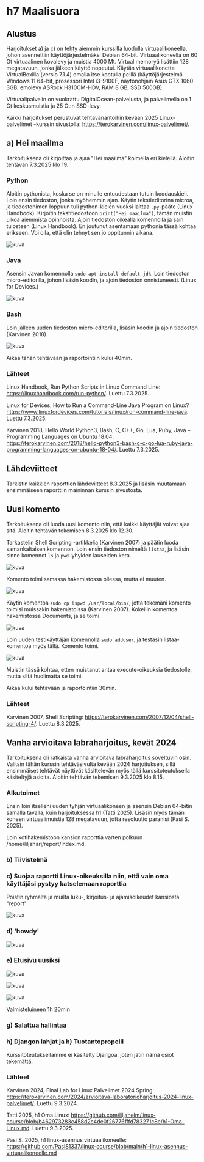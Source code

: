 # h7 Maalisuora

## Alustus

Harjoitukset a) ja c) on tehty aiemmin kurssilla luodulla virtuaalikoneella, johon asennettiin käyttöjärjestelmäksi Debian 64-bit. Virtuaalikoneella on 60 Gt virtuaalinen kovalevy ja muistia 4000 Mt. Virtual memoryä lisättiin 128 megatavuun, jonka jälkeen käyttö nopeutui. Käytän virtuaalikonetta VirtualBoxilla (versio 7.1.4) omalla itse kootulla pc:llä (käyttöjärjestelmä Windows 11 64-bit, prosessori Intel i3-9100F, näytönohjain Asus GTX 1060 3GB, emolevy ASRock H310CM-HDV, RAM 8 GB, SSD 500GB).

Virtuaalipalvelin on vuokrattu DigitalOcean-palvelusta, ja palvelimella on 1 Gt keskusmuistia ja 25 Gt:n SSD-levy.

Kaikki harjoitukset perustuvat tehtävänantoihin kevään 2025 Linux-palvelimet -kurssin sivustolla: https://terokarvinen.com/linux-palvelimet/.

## a) Hei maailma

Tarkoituksena oli kirjoittaa ja ajaa "Hei maailma" kolmella eri kielellä. Aloitin tehtävän 7.3.2025 klo 19.

### Python

Aloitin pythonista, koska se on minulle entuudestaan tutuin koodauskieli. Loin ensin tiedoston, jonka myöhemmin ajan. Käytin tekstieditorina microa, ja tiedostonimen loppuun tuli python-kielen vuoksi laittaa ````.py````-pääte (Linux Handbook). Kirjoitin tekstitiedostoon ````print("Hei maailma")````, tämän muistin ulkoa aiemmista opinnoista. Ajoin tiedoston oikealla komennolla ja sain tulosteen (Linux Handbook). En joutunut asentamaan pythonia tässä kohtaa erikseen. Voi olla, että olin tehnyt sen jo oppitunnin aikana.

![kuva](https://github.com/user-attachments/assets/ca8e7bd7-a2d7-41b5-ab8f-b1b9e483bf54)


### Java

Asensin Javan komennolla ````sudo apt install default-jdk````. Loin tiedoston micro-editorilla, johon lisäsin koodin, ja ajoin tiedoston onnistuneesti. (Linux for Devices.)

![kuva](https://github.com/user-attachments/assets/ee802179-0612-4db9-b992-e26ca4403e5f)


### Bash

Loin jälleen uuden tiedoston micro-editorilla, lisäsin koodin ja ajoin tiedoston (Karvinen 2018).

![kuva](https://github.com/user-attachments/assets/f5fa6266-9b1c-4eab-9d05-a60ea24a47af)


Aikaa tähän tehtävään ja raportointiin kului 40min.

### Lähteet

Linux Handbook, Run Python Scripts in Linux Command Line: https://linuxhandbook.com/run-python/. Luettu 7.3.2025.

Linux for Devices, How to Run a Command-Line Java Program on Linux? https://www.linuxfordevices.com/tutorials/linux/run-command-line-java. Luettu 7.3.2025.

Karvinen 2018, Hello World Python3, Bash, C, C++, Go, Lua, Ruby, Java – Programming Languages on Ubuntu 18.04: https://terokarvinen.com/2018/hello-python3-bash-c-c-go-lua-ruby-java-programming-languages-on-ubuntu-18-04/. Luettu 7.3.2025.


## Lähdeviitteet

Tarkistin kaikkien raporttien lähdeviitteet 8.3.2025 ja lisäsin muutamaan ensimmäiseen raporttiin maininnan kurssin sivustosta.
 

## Uusi komento

Tarkoituksena oli luoda uusi komento niin, että kaikki käyttäjät voivat ajaa sitä. Aloitin tehtävän tekemisen 8.3.2025 klo 12.30.

Tarkastelin Shell Scripting -artikkelia (Karvinen 2007) ja päätin luoda samankaltaisen komennon. Loin ensin tiedoston nimeltä ````listaa````, ja lisäsin sinne komennot ````ls```` ja ````pwd```` lyhyiden lauseiden kera.

![kuva](https://github.com/user-attachments/assets/a7696d36-715e-488e-8014-2168f37e84c2)

Komento toimi samassa hakemistossa ollessa, mutta ei muuten.

![kuva](https://github.com/user-attachments/assets/6f8cf380-83ad-4249-ba9d-3d6e92003e06)

Käytin komentoa ````sudo cp lspwd /usr/local/bin/````, jotta tekemäni komento toimisi muissakin hakemistoissa (Karvinen 2007). Kokeilin komentoa hakemistossa Documents, ja se toimi.

![kuva](https://github.com/user-attachments/assets/9f3a1268-1dd2-4822-a90c-584c34804bf4)

Loin uuden testikäyttäjän komennolla ````sudo adduser````, ja testasin listaa-komentoa myös tällä. Komento toimi.

![kuva](https://github.com/user-attachments/assets/434c8d08-a38e-4052-8926-3a397717a936)

Muistin tässä kohtaa, etten muistanut antaa execute-oikeuksia tiedostolle, mutta siitä huolimatta se toimi.

Aikaa kului tehtävään ja raportointiin 30min.


### Lähteet

Karvinen 2007, Shell Scripting: https://terokarvinen.com/2007/12/04/shell-scripting-4/. Luettu 8.3.2025.


## Vanha arvioitava labraharjoitus, kevät 2024

Tarkoituksena oli ratkaista vanha arvioitava labraharjoitus soveltuvin osin. Valitsin tähän kurssin tehtäväsivulta kevään 2024 harjoituksen, sillä ensimmäiset tehtävät näyttivät käsittelevän myös tällä kurssitoteutuksella käsiteltyjä asioita. Aloitin tehtävän tekemisen 9.3.2025 klo 8.15. 

### Alkutoimet

Ensin loin itselleni uuden tyhjän virtuaalikoneen ja asensin Debian 64-bitin samalla tavalla, kuin harjoituksessa h1 (Tatti 2025). Lisäsin myös tämän koneen virtuaalimuistia 128 megatavuun, jotta resoluutio paranisi (Pasi S. 2025).

Loin kotihakemistoon kansion raporttia varten polkuun /home/liljaharj/report/index.md.

### b) Tiivistelmä


### c) Suojaa raportti Linux-oikeuksilla niin, että vain oma käyttäjäsi pystyy katselemaan raporttia

Poistin ryhmältä ja muilta luku-, kirjoitus- ja ajamisoikeudet kansiosta "report".

![kuva](https://github.com/user-attachments/assets/4cdc7ee1-5cc5-4a35-8b5c-d1125c9149e1)


### d) 'howdy'

![kuva](https://github.com/user-attachments/assets/35d19a4b-de8b-47fd-81a2-fb588ebb9380)


### e) Etusivu uusiksi

![kuva](https://github.com/user-attachments/assets/e70a3727-dd53-47f3-9345-3ca42cbab746)

![kuva](https://github.com/user-attachments/assets/8ced9437-bdfe-4534-9bfd-3b18915e76af)

![kuva](https://github.com/user-attachments/assets/ec936ef8-bf6d-4f14-91bc-c30f4827bace)

Valmisteluineen 1h 20min



### g) Salattua hallintaa

### h) Djangon lahjat ja h) Tuotantopropelli

Kurssitoteutuksellamme ei käsitelty Djangoa, joten jätin nämä osiot tekemättä.





### Lähteet

Karvinen 2024, Final Lab for Linux Palvelimet 2024 Spring: https://terokarvinen.com/2024/arvioitava-laboratorioharjoitus-2024-linux-palvelimet/. Luettu 9.3.2024.

Tatti 2025, h1 Oma Linux: https://github.com/liljahelm/linux-course/blob/b462973283c458d2c4de0f26776fffd783271c8e/h1-Oma-Linux.md. Luettu 9.3.2025.

Pasi S. 2025, h1 linux-asennus virtuaalikoneelle: https://github.com/PasiS1337/linux-course/blob/main/h1-linux-asennus-virtuaalikoneelle.md



